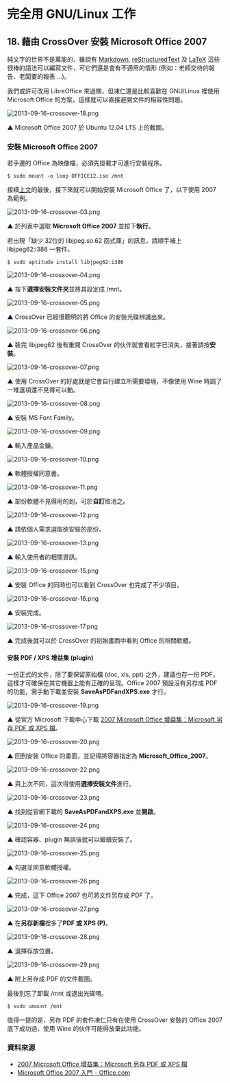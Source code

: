 # 完全用 GNU/Linux 工作

## 18. 藉由 CrossOver 安裝 Microsoft Office 2007

純文字的世界不是萬能的，雖說有 [Markdown](http://zh.wikipedia.org/wiki/Markdown), [reStructuredText](http://zh.wikipedia.org/wiki/ReStructuredText) 及 [LaTeX](http://zh.wikipedia.org/wiki/LaTeX) 這些很棒的語法可以編寫文件，可它們還是會有不適用的情形 (例如：老師交待的報告、老闆要的報表 …)。

我們或許可改用 LibreOffice 來過關，但凍仁還是比較喜歡在 GNU/Linux 裡使用 Microsoft Office 的方案，這樣就可以直接避開文件的相容性問題。

![2013-09-16-crossover-18.png](https://lh6.googleusercontent.com/-5CFMR1MZZbE/UjsNaEaSLFI/AAAAAAAAVs4/fRCC8GmmTog/s640/2013-09-16-crossover-18.png)

 ▲ Microsoft Office 2007 於 Ubuntu 12.04 LTS 上的截圖。

### 安裝 Microsoft Office 2007

若手邊的 Office 為映像檔，必須先掛載才可進行安裝程序。

	$ sudo mount -o loop OFFICE12.iso /mnt

接續[上文](17.crossover.md)的最後，接下來就可以開始安裝 Microsoft Office 了，以下使用 2007 為範例。

![2013-09-16-crossover-03.png](https://lh3.googleusercontent.com/-5tIu4cNGBGU/UjsNVcV6kWI/AAAAAAAAVrQ/9-NOBEq7kMw/s640/2013-09-16-crossover-03.png)

 ▲ 於列表中選取 **Microsoft Office 2007** 並按下**執行**。

若出現「缺少 32位的 libjpeg.so.62 函式庫」的訊息，請順手補上 libjpeg62:i386 一套件。

	$ sudo aptitude install libjpeg62:i386

![2013-09-16-crossover-04.png](https://lh6.googleusercontent.com/-jayDEVUmxA8/UjsNVvVE6VI/AAAAAAAAVrY/IOtRpcyF5xE/s640/2013-09-16-crossover-04.png)

 ▲ 按下**選擇安裝文件夾**並將其設定成 /mnt。

![2013-09-16-crossover-05.png](https://lh3.googleusercontent.com/-UK5n6wxInfo/UjsNV6rk7bI/AAAAAAAAVrs/sNwtJ3rRp4c/s640/2013-09-16-crossover-05.png)

 ▲ CrossOver 已經很聰明的將 Office 的安裝光碟辨識出來。

![2013-09-16-crossover-06.png](https://lh6.googleusercontent.com/-LuHZHAd6X0w/UjsNWLU6C2I/AAAAAAAAVrc/veodmiyXZX4/s640/2013-09-16-crossover-06.png)

 ▲ 裝完 libjpeg62 後有重開 CrossOver 的伙伴就會看紅字已消失，接著請按**安裝**。

![2013-09-16-crossover-07.png](https://lh5.googleusercontent.com/-xnNgz78wcWk/UjsNWVsYwOI/AAAAAAAAVrw/0I2C1LUiRAQ/s640/2013-09-16-crossover-07.png)

 ▲ 使用 CrossOver 的好處就是它會自行建立所需要環境，不像使用 Wine 時調了一堆選項還不見得可以動。

![2013-09-16-crossover-08.png](https://lh5.googleusercontent.com/-gCzOOgFphMw/UjsNW9QShQI/AAAAAAAAVr0/7Q_FVqvF-z8/s640/2013-09-16-crossover-08.png)

 ▲ 安裝 MS Font Family。

![2013-09-16-crossover-09.png](https://lh3.googleusercontent.com/-jb5aswrjOJM/UjsNXY2e3II/AAAAAAAAVsA/3zOBmM-mDsI/s640/2013-09-16-crossover-09.png)

 ▲ 輸入產品金鑰。

![2013-09-16-crossover-10.png](https://lh4.googleusercontent.com/-5D8c-KEgSWk/UjsNXqse_II/AAAAAAAAVsM/MUzGc9Vd6P0/s640/2013-09-16-crossover-10.png)

 ▲ 軟體授權同意書。

![2013-09-16-crossover-11.png](https://lh3.googleusercontent.com/-3GuuW6rXREI/UjsNX--8coI/AAAAAAAAVsI/SC4DFDAddFs/s640/2013-09-16-crossover-11.png)

 ▲ 部份軟體不見得用的到，可於**自訂**取消之。

![2013-09-16-crossover-12.png](https://lh3.googleusercontent.com/-d38y_8xjGRU/UjsNYWEibzI/AAAAAAAAVsg/EZxIQwW-3K8/s640/2013-09-16-crossover-12.png)

 ▲ 請依個人需求選取欲安裝的部份。

![2013-09-16-crossover-13.png](https://lh4.googleusercontent.com/-D9hIRJ8M6lM/UjsNYrWKMTI/AAAAAAAAVsY/UlgZyz1wzic/s640/2013-09-16-crossover-13.png)

 ▲ 輸入使用者的相關資訊。

![2013-09-16-crossover-15.png](https://lh3.googleusercontent.com/-ZzQhDLCe5UI/UjsNZBOz9XI/AAAAAAAAVsk/eLnKfkDQSR4/s640/2013-09-16-crossover-15.png)

 ▲ 安裝 Office 的同時也可以看到 CrossOver 也完成了不少項目。 

![2013-09-16-crossover-16.png](https://lh6.googleusercontent.com/-_h1lY4Etto4/UjsNZiQQ1nI/AAAAAAAAVs0/1PDb5blJ5uI/s640/2013-09-16-crossover-16.png)

 ▲ 安裝完成。

![2013-09-16-crossover-17.png](https://lh4.googleusercontent.com/-h8BeniiIjoA/UjsNZ5XhizI/AAAAAAAAVs8/pznwK_GQl54/s640/2013-09-16-crossover-17.png)

 ▲ 完成後就可以於 CrossOver 的初始畫面中看到 Office 的相關軟體。

#### 安裝 PDF / XPS 增益集 (plugin)

一份正式的文件，除了要保留原始檔 (doc, xls, ppt) 之外，建議也存一份 PDF，這樣才可確保在其它機器上能有正確的呈現。Office 2007 預設沒有另存成 PDF 的功能，需手動下載並安裝 **SaveAsPDFandXPS.exe** 才行。

![2013-09-16-crossover-19.png](https://lh6.googleusercontent.com/-QCLQ7MrLLxM/UjsNa7hT7pI/AAAAAAAAVtQ/AWXQnoZf3bo/s640/2013-09-16-crossover-19.png)

 ▲ 從官方 Microsoft 下載中心下載 [2007 Microsoft Office 增益集：Microsoft 另存 PDF 或 XPS 檔](http://www.microsoft.com/zh-tw/download/details.aspx?id=7)。

![2013-09-16-crossover-20.png](https://lh5.googleusercontent.com/-YsyiQetqQKA/UjsNbTGwiPI/AAAAAAAAVtM/QmCXWnuiApo/s640/2013-09-16-crossover-20.png)

 ▲ 回到安裝 Office 的畫面，並記得將容器指定為 **Microsoft_Office_2007**。

![2013-09-16-crossover-22.png](https://lh3.googleusercontent.com/-Oy4adm9W7W8/UjsNbYUWG5I/AAAAAAAAVtc/cC_VYxehrpg/s640/2013-09-16-crossover-22.png)

 ▲ 與上次不同，這次得使用**選擇安裝文件**進行。

![2013-09-16-crossover-23.png](https://lh3.googleusercontent.com/-zvPsA8X3Bmk/UjsNbkpVA4I/AAAAAAAAVts/8jO_hacEEhw/s640/2013-09-16-crossover-23.png)

 ▲ 找到從官網下載的 **SaveAsPDFandXPS.exe** 並**開啟**。

![2013-09-16-crossover-24.png](https://lh3.googleusercontent.com/-voOHTuA6KYg/UjsNcE2X9aI/AAAAAAAAVtg/hE0EDhLFCTI/s640/2013-09-16-crossover-24.png)

 ▲ 確認容器、plugin 無誤後就可以繼續安裝了。

![2013-09-16-crossover-25.png](https://lh5.googleusercontent.com/-n0c6pwFQZeQ/UjsNcQWofkI/AAAAAAAAVt0/cHlkpQikJv8/s640/2013-09-16-crossover-25.png)

 ▲ 勾選並同意軟體授權。

![2013-09-16-crossover-26.png](https://lh5.googleusercontent.com/-JwvxcBrnn-0/UjsNc_36xAI/AAAAAAAAVtw/f9HcFQwQkjQ/s640/2013-09-16-crossover-26.png)

 ▲ 完成，這下 Office 2007 也可將文件另存成 PDF 了。

![2013-09-16-crossover-27.png](https://lh3.googleusercontent.com/-X8mYjjNd81E/UjsNdPPX3QI/AAAAAAAAVuA/DafYcLLca4k/s640/2013-09-16-crossover-27.png)

 ▲ 在**另存新檔**裡多了**PDF 或 XPS (P)**。

![2013-09-16-crossover-28.png](https://lh3.googleusercontent.com/-2-3P7BXssnA/UjsNdYsy1OI/AAAAAAAAVuc/fsTMO7UKOro/s640/2013-09-16-crossover-28.png)

 ▲ 選擇存放位置。

![2013-09-16-crossover-29.png](https://lh6.googleusercontent.com/-6lLtrjJHo88/UjsNdrgsiHI/AAAAAAAAVuE/wothJpl8S9k/s640/2013-09-16-crossover-29.png)

 ▲ 附上另存成 PDF 的文件截圖。

最後別忘了卸載 /mnt 或退出光碟唷。

	$ sudo umount /mnt

值得一提的是，另存 PDF 的套件凍仁只有在使用 CrossOver 安裝的 Office 2007 底下成功過，使用 Wine 的伙伴可能得放棄此功能。

### 資料來源

- [2007 Microsoft Office 增益集：Microsoft 另存 PDF 或 XPS 檔](http://www.microsoft.com/zh-tw/download/details.aspx?id=7)
- [Microsoft Office 2007 入門 - Office.com](http://office.microsoft.com/zh-hk/support/FX010105508.aspx)

